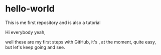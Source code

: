 # hello-world
This is me first repository  and is also a tutorial

Hi everybody yeah,

well these are my first steps with GitHub, it's , at the moment, quite easy, but let's keep going and see. 
